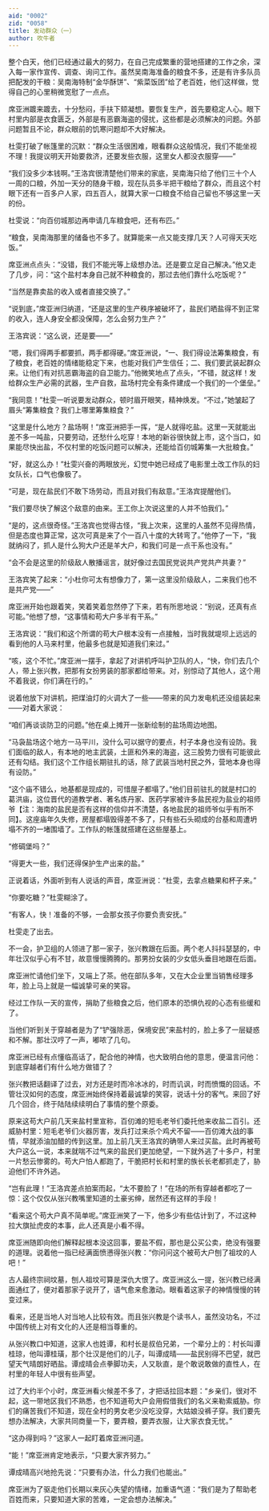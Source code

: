```yaml
---
aid: "0002"
zid: "0058"
title: 发动群众（一）
author: 吹牛者
---
```


整个白天，他们已经通过最大的努力，在自己完成繁重的营地搭建的工作之余，深入每一家作宣传、调查、询问工作。虽然吴南海准备的粮食不多，还是有许多队员把配发的干粮：吴南海特制“金华酥饼”、“紫菜饭团”给了老百姓，他们这样做，觉得自己的心里稍微宽慰了一点点。

席亚洲踱来踱去，十分愁闷，手扶下颏凝想。要恢复生产，首先要稳定人心。眼下村里内部是衣食匮乏，外部是有恶霸海盗的侵扰，这些都是必须解决的问题。外部问题暂且不论，群众眼前的饥寒问题却不大好解决。

杜雯打破了帐篷里的沉默：“群众生活很困难，眼看群众这般情况，我们不能坐视不理！我提议明天开始要救济，还要发些衣服，这里女人都没衣服穿——”

“我们没多少本钱啊。”王洛宾很清楚他们带来的家底，吴南海只给了他们三十个人一周的口粮，外加一天分的随身干粮，现在队员多半把干粮给了群众，而且这个村眼下还有一百多户人家，四五百人，就算大家一口粮食不给自己留也不够这里一天的份。

杜雯说：“向百仞城那边再申请几车粮食吧，还有布匹。”

“粮食，吴南海那里的储备也不多了。就算能来一点又能支撑几天？人可得天天吃饭。”

席亚洲点点头：“没错，我们不能光等上级想办法。还是要立足自己解决。”他又走了几步，问：“这个盐村本身自己就不种粮食的，那过去他们靠什么吃饭呢？”

“当然是靠卖盐的收入或者直接交换了。”

“说到底，”席亚洲归纳道，“还是这里的生产秩序被破坏了，盐民们晒盐得不到正常的收入，连人身安全都没保障，怎么会努力生产？”

王洛宾说：“这么说，还是要——”

“嗯，我们得两手都要抓，两手都得硬。”席亚洲说，“一、我们得设法筹集粮食，有了粮食，老百姓的情绪能稳定下来，也能对我们产生信任；二、我们要武装起群众来。让他们有对抗恶霸海盗的自卫能力。”他微笑地点了点头，“不错，就这样！发给群众生产必需的武器，生产自救，盐场村完全有条件建成一个我们的一个堡垒。”

“我同意！”杜雯一听说要发动群众，顿时眉开眼笑，精神焕发。“不过，”她皱起了眉头“筹集粮食？我们上哪里筹集粮食？”

“这里是什么地方？盐场啊！”席亚洲把手一挥，“是人就得吃盐。这里一天就能出差不多一吨盐，只要劳动，还愁什么吃穿！本地的新谷很快就上市，这个当口，如果能尽快出盐，不仅村里的吃饭问题可以解决，还能给百仞城筹集一大批粮食。”

“好，就这么办！”杜雯兴奋的两眼放光，幻觉中她已经成了电影里土改工作队的妇女队长，口气也像极了。

“可是，现在盐民们不敢下场劳动，而且对我们有敌意。”王洛宾提醒他们。

“我们要尽快了解这个敌意的由来。王工你上次说这里的人并不怕我们。”

“是的，这点很奇怪。”王洛宾也觉得古怪，“我上次来，这里的人虽然不见得热情，但是态度也算正常，这次可真是来了个一百八十度的大转弯了。”他停了一下，“我就纳闷了，抓人是什么狗大户还是羊大户，和我们可是一点干系也没有。”

“会不会是这里的阶级敌人散播谣言，就好像过去国民党说共产党共产共妻？”

王洛宾笑了起来：“小杜你可太有想像力了，第一这里没阶级敌人，二来我们也不是共产党——”

席亚洲开始也跟着笑，笑着笑着忽然停了下来，若有所思地说：“别说，还真有点可能。”他想了想，“这事情和苟大户多半有干系。”

王洛宾说：“我们和这个所谓的苟大户根本没有一点接触，当时我就堤坝上远远的看到他的人马来村里，他最多也就是知道我们来过。”

“咳，这个不忙。”席亚洲一摆手，拿起了对讲机呼叫护卫队的人，“快，你们去几个人，带上张兴教，把那有女扮男装的那家都给带来。对，别惊动了其他人，这个用不着我说，你们满在行的。”

说着他放下对讲机，把煤油灯的火调大了一些——带来的风力发电机还没组装起来——对着大家说：

“咱们再谈谈防卫的问题。”他在桌上摊开一张新绘制的盐场周边地图。

“马袅盐场这个地方一马平川，没什么可以据守的要点，村子本身也没有设防。我们面临的敌人，有本地的地主武装，土匪和外来的海盗，这三股势力很有可能彼此还有勾结。我们这个工作组长期驻扎的话，除了武装当地村民之外，营地本身也得有设防。”

“这个庙不错么，地基都是现成的，可惜屋子都塌了。”他们目前驻扎的就是村口的葛洪庙，这位晋代的道教学者、著名炼丹家、医药学家被许多盐民视为盐业的祖师爷【注：海南的盐民是否有这样的信仰并不清楚，各地盐民的祖师爷似乎有所不同】。这座庙年久失修，房屋都塌毁得差不多了，只有些石头砌成的台基和周遭坍塌不齐的一堵围墙了。工作队的帐篷就搭建在这些屋基上。

“修碉堡吗？”

“得更大一些，我们还得保护生产出来的盐。”

正说着话，外面听到有人说话的声音，席亚洲说：“杜雯，去拿点糖果和杯子来。”

“你要吃糖？”杜雯糊涂了。

“有客人，快！准备的不够，一会那女孩子你要负责安抚。”

杜雯走了出去。

不一会，护卫组的人领进了那一家子，张兴教跟在后面。两个老人抖抖瑟瑟的，中年壮汉似乎心有不甘，故意慢慢腾腾的。那男扮女装的少女低头垂目地跟在后面。

席亚洲忙请他们坐下，又端上了茶。他在部队多年，又在大企业里当销售经理多年，脸上马上就是一幅诚挚可亲的笑容。

经过工作队一天的宣传，捐助了些粮食之后，他们原本的恐惧仇视的心态有些缓和了。

当他们听到关于穿越者是为了“铲强除恶，保境安民”来盐村的，脸上多了一层疑惑和不解。那壮汉哼了一声，嘟哝了几句。

席亚洲已经有点懂临高话了，配合他的神情，也大致明白他的意思，便温言问他：到底穿越者们有什么地方做错了？

张兴教把话翻译了过去，对方还是时而冷冰冰的，时而讥讽，时而愤慨的回话。不管壮汉如何的态度，席亚洲始终保持着最诚挚的笑容，说话十分的客气。来回了好几个回合，终于陆陆续续明白了事情的整个原委。

原来这苟大户前几天来盐村里宣称，百仞滩的短毛老爷们委托他来收盐二百引。还威胁村里：短毛老爷们火器厉害，发兵打过来杀个鸡犬不留——百仞滩大战的事情，早就添油加醋的传到这里。加上前几天王洛宾的确带人来过买盐。此时再被苟大户这么一说，本来就喘不过气来的盐民们更加绝望，一下就外逃了十多户，村里一片愁云惨雾的。苟大户怕人都跑了，干脆把村长和村里的族长长老都抓走了，胁迫他们不许外逃。

“岂有此理！”王洛宾差点拍案而起，“太不要脸了！”在场的所有穿越者都吃了一惊：这个仅仅从张兴教嘴里知道的土豪劣绅，居然还有这样的手段！

“看来这个苟大户真不简单呢。”席亚洲笑了一下，他多少有些估计到了，不过这种拉大旗扯虎皮的本事，此人还真是小看不得。

席亚洲随即向他们解释起根本没这回事，要盐不假，那也是公买公卖，绝没有强要的道理。说着他一指已经满面愤懑得张兴教：“你问问这个被苟大户刨了祖坟的人吧！”

古人最终宗祠坟墓，刨人祖坟可算是深仇大恨了。席亚洲这么一提，张兴教已经满面通红了，便对着那家子说开了，语气愈来愈激动。眼看着这家子的神情慢慢的转变过来。

看来，还是当地人对当地人比较有效。而且张兴教是个读书人，虽然没功名，不过中国传统上对有文化的人还是相当尊重的。

从张兴教口中知道，这家人也姓谭，和村长是叔伯兄弟，一个辈分上的：村长叫谭桂琼，他叫谭桂璜，那个壮汉是他们的儿子，叫谭成晴——盐民别得不巴望，就巴望天气晴朗好晒盐。谭成晴会点拳脚功夫，人又耿直，是个敢说敢做的直性人，在村里的年轻人中很有些声望。

过了大约半个小时，席亚洲看火候差不多了，才把话拉回本题：“乡亲们，很对不起，这一带地区我们不熟悉，也不知道苟大户会用假借我们的名义来勒索威胁。你们的痛苦我们不知道，现在全村的男女老少没吃没穿，大姑娘没裤子穿。我们要先想办法解决，大家共同商量一下，要弄粮，要弄衣服，让大家衣食无忧。”

“这办得到吗？”这家人一起盯着席亚洲问道。

“能！”席亚洲肯定地表示，“只要大家齐努力。”

谭成晴高兴地抢先说：“只要有办法，什么力我们也能出。”

席亚洲为了驱走他们长期以来灰心失望的情绪，加重语气道：“我们是为了帮助老百姓而来，只要知道大家的苦难，一定会想办法解决。”
